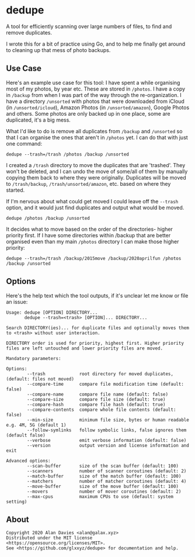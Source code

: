 # dedupe

A tool for efficiently scanning over large numbers of files, to find and remove duplicates.

I wrote this for a bit of practice using Go, and to help me finally get around to cleaning up that mess of photo backups.

## Use Case
Here's an example use case for this tool:
I have spent a while organising most of my photos, by year etc. These are stored in `/photos`.
I have a copy in `/backup` from when I was part of the way through the re-organization.
I have a directory `/unsorted` with  photos that were downloaded from iCloud (in `/unsorted/icloud`), Amazon Photos (in `/unsorted/amazon`), Google Photos and others.
Some photos are only backed up in one place, some are duplicated, it's a big mess.

What I'd like to do is remove all duplicates from `/backup` and `/unsorted` so that I can organise the ones that aren't in `/photos` yet. I can do that with just one command:

    dedupe --trash=/trash /photos /backup /unsorted

I created a `/trash` directory to move the duplicates that are 'trashed'.
They won't be deleted, and I can undo the move of some/all of them by manually copying them back to where they were originally.
Duplicates will be moved to `/trash/backup`, `/trash/unsorted/amazon`, etc. based on where they started.

If I'm nervous about what could get moved I could leave off the `--trash` option, and it would just find duplicates and output what would be moved.

    dedupe /photos /backup /unsorted

It decides what to move based on the order of the directories- higher priority first.
If I have some directories within /backup that are better organised even than my main `/photos` directory I can make those higher priority:

    dedupe --trash=/trash /backup/2015move /backup/2020aprilfun /photos /backup /unsorted

## Options

Here's the help text which the tool outputs, if it's unclear let me know or file an issue:
```
Usage: dedupe [OPTION] DIRECTORY...
       dedupe --trash=<trash> [OPTION]... DIRECTORY...

Search DIRECTORY(ies)... for duplicate files and optionally moves them to <trash> without user interaction.

DIRECTORY order is used for priority, highest first. Higher priority files are left untouched and lower priority files are moved. 

Mandatory parameters:

Options:
        --trash             root directory for moved duplicates, (default: files not moved)
        --compare-time      compare file modification time (default: false)
        --compare-name      compare file name (default: false)
        --compare-size      compare file size (default: true)
        --compare-hash      compare file hash (default: true)
        --compare-contents  compare whole file contents (default: false)
        --min-size          minimum file size, bytes or human readable e.g. 4M, 5G (default 1)
        --follow-symlinks   follow symbolic links, false ignores them (default false)
        --verbose           emit verbose information (default: false)
        --version           output version and license information and exit

Advanced options:
        --scan-buffer       size of the scan buffer (default: 100)
        --scanners          number of scanner coroutines (default: 2)
        --match-buffer      size of the match buffer (default: 100)
        --matchers          number of matcher coroutines (default: 4)
        --move-buffer       size of the move buffer (default: 100)
        --movers            number of mover coroutines (default: 2)
        --max-cpus          maximum CPUs to use (default: system setting)
```

## About

```
Copyright 2020 Alan Davies <alan@galax.xyz>
Distributed under the MIT license <https://opensource.org/licenses/MIT>.
See <https://github.com/glxxyz/dedupe> for documentation and help.
```